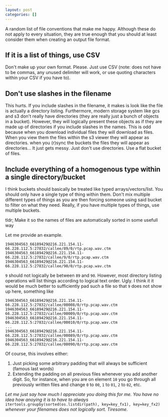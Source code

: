 ```yaml
---
layout: post
categories: []
---
```


A random list of file conventions that make me happy. Although these do not apply to every situation, they are true enough that you should at least consider them when creating an output file format.

## If it is a list of things, use CSV

Don't make up your own format. Please. Just use CSV (note: does not have to be commas, any unused delimiter will work, or use quoting characters within your CSV if you have to).

## Don't use slashes in the filename
This hurts. If you include slashes in the filename, it makes is look like the file is actually a directory listing. Furthermore, modern storage system like gcs and s3 don't really have directories (they are really just a bunch of objects in a bucket). However, they will logically present these objects as if they are made up of directories if you include slashes in the names. This is odd because when you download individual files they will download as files. When you view them the files within the s3 viewer they will appear as directories. when you (r)sync the buckets the files  they will appear as directories... It just gets messy. Just don't use directories. Use a flat bucket of files.

## Include everything of a homogenous type within a single directory/bucket
I think buckets should basically be treated like typed arrays/vectors/list. You should only have a single type of thing within them. Don't mix multiple different types of things as you are then forcing someone using said bucket to filter on what they need. Really, if you have multiple types of things, use multiple buckets.

tldr; Make it so the names of files are automatically sorted in some usefull way

Let me provide an example.

```
1946304563_66189429@216.221.154.11-66.228.112.5:27832/callee/89/0/rtp.pcap.wav.ctm
1946304563_66189429@216.221.154.11-66.228.112.5:27832/callee/9/0/rtp.pcap.wav.ctm
1946304563_66189429@216.221.154.11-66.228.112.5:27832/callee/90/0/rtp.pcap.wav.ctm
```

`9` should not logically be between `89` and `90`. However, most directory listing operations will list things according to logical text order. Ugly. I think it it would be much better to sufficiently pad such a file so that `9` does not show up here, something like

```
1946304563_66189429@216.221.154.11-66.228.112.5:27832/callee/00008/0/rtp.pcap.wav.ctm
1946304563_66189429@216.221.154.11-66.228.112.5:27832/callee/00009/0/rtp.pcap.wav.ctm
1946304563_66189429@216.221.154.11-66.228.112.5:27832/callee/00010/0/rtp.pcap.wav.ctm
...
1946304563_66189429@216.221.154.11-66.228.112.5:27832/callee/00089/0/rtp.pcap.wav.ctm
1946304563_66189429@216.221.154.11-66.228.112.5:27832/callee/00090/0/rtp.pcap.wav.ctm
```

Of course, this involves either:

1. Just picking some arbitrary padding that will always be sufficient (famous last words)
2. Extending the padding on all previous files whenever you add another digit. So, for instance, when you are on element `10` you go through all previously written files and change `0` to `00`, `1` to `01`, `2` to `02`, etc.

*Let me just say how much I appreciate you doing this for me. You have no idea how anoying it is to have to always* `itertools.groupby(sorted(os.listdir(path), key=key_fx1), key=key_fx2)` *whenever your filenames does not logically sort. Tiresome.*
